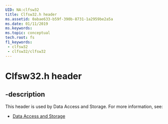 ```yaml
---
UID: NA:clfsw32
title: Clfsw32.h header
ms.assetid: 0abae633-b59f-390b-8731-1a2959be2a5a
ms.date: 01/11/2019
ms.keywords: 
ms.topic: conceptual
tech.root: fs
f1_keywords:
 - clfsw32
 - clfsw32/clfsw32
---
```


# Clfsw32.h header


## -description

This header is used by Data Access and Storage. For more information, see:

- [Data Access and Storage](../_fs/index.md)

